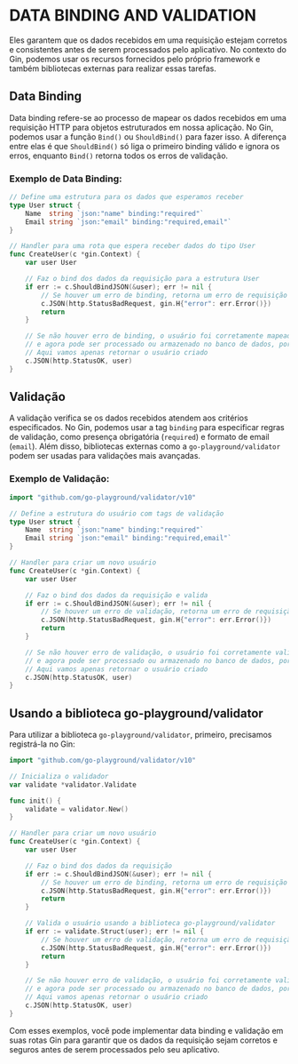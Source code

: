 # DATA BINDING AND VALIDATION
Eles garantem que os dados recebidos em uma requisição estejam corretos e consistentes antes de serem processados pelo aplicativo. No contexto do Gin, podemos usar os recursos fornecidos pelo próprio framework e também bibliotecas externas para realizar essas tarefas.

## Data Binding
Data binding refere-se ao processo de mapear os dados recebidos em uma requisição HTTP para objetos estruturados em nossa aplicação. No Gin, podemos usar a função `Bind()` ou `ShouldBind()` para fazer isso. A diferença entre elas é que `ShouldBind()` só liga o primeiro binding válido e ignora os erros, enquanto `Bind()` retorna todos os erros de validação.

### Exemplo de Data Binding:
```go
// Define uma estrutura para os dados que esperamos receber
type User struct {
    Name  string `json:"name" binding:"required"`
    Email string `json:"email" binding:"required,email"`
}

// Handler para uma rota que espera receber dados do tipo User
func CreateUser(c *gin.Context) {
    var user User

    // Faz o bind dos dados da requisição para a estrutura User
    if err := c.ShouldBindJSON(&user); err != nil {
        // Se houver um erro de binding, retorna um erro de requisição inválida
        c.JSON(http.StatusBadRequest, gin.H{"error": err.Error()})
        return
    }

    // Se não houver erro de binding, o usuário foi corretamente mapeado
    // e agora pode ser processado ou armazenado no banco de dados, por exemplo
    // Aqui vamos apenas retornar o usuário criado
    c.JSON(http.StatusOK, user)
}
```

## Validação
A validação verifica se os dados recebidos atendem aos critérios especificados. No Gin, podemos usar a tag `binding` para especificar regras de validação, como presença obrigatória (`required`) e formato de email (`email`). Além disso, bibliotecas externas como a `go-playground/validator` podem ser usadas para validações mais avançadas.

### Exemplo de Validação:
```go
import "github.com/go-playground/validator/v10"

// Define a estrutura do usuário com tags de validação
type User struct {
    Name  string `json:"name" binding:"required"`
    Email string `json:"email" binding:"required,email"`
}

// Handler para criar um novo usuário
func CreateUser(c *gin.Context) {
    var user User

    // Faz o bind dos dados da requisição e valida
    if err := c.ShouldBindJSON(&user); err != nil {
        // Se houver um erro de validação, retorna um erro de requisição inválida
        c.JSON(http.StatusBadRequest, gin.H{"error": err.Error()})
        return
    }

    // Se não houver erro de validação, o usuário foi corretamente validado
    // e agora pode ser processado ou armazenado no banco de dados, por exemplo
    // Aqui vamos apenas retornar o usuário criado
    c.JSON(http.StatusOK, user)
}
```

## Usando a biblioteca go-playground/validator
Para utilizar a biblioteca `go-playground/validator`, primeiro, precisamos registrá-la no Gin:

```go
import "github.com/go-playground/validator/v10"

// Inicializa o validador
var validate *validator.Validate

func init() {
    validate = validator.New()
}

// Handler para criar um novo usuário
func CreateUser(c *gin.Context) {
    var user User

    // Faz o bind dos dados da requisição
    if err := c.ShouldBindJSON(&user); err != nil {
        // Se houver um erro de binding, retorna um erro de requisição inválida
        c.JSON(http.StatusBadRequest, gin.H{"error": err.Error()})
        return
    }

    // Valida o usuário usando a biblioteca go-playground/validator
    if err := validate.Struct(user); err != nil {
        // Se houver um erro de validação, retorna um erro de requisição inválida
        c.JSON(http.StatusBadRequest, gin.H{"error": err.Error()})
        return
    }

    // Se não houver erro de validação, o usuário foi corretamente validado
    // e agora pode ser processado ou armazenado no banco de dados, por exemplo
    // Aqui vamos apenas retornar o usuário criado
    c.JSON(http.StatusOK, user)
}
```

Com esses exemplos, você pode implementar data binding e validação em suas rotas Gin para garantir que os dados da requisição sejam corretos e seguros antes de serem processados pelo seu aplicativo.